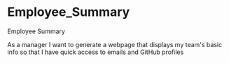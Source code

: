 # Employee_Summary
Employee Summary

As a manager
I want to generate a webpage that displays my team's basic info
so that I have quick access to emails and GitHub profiles